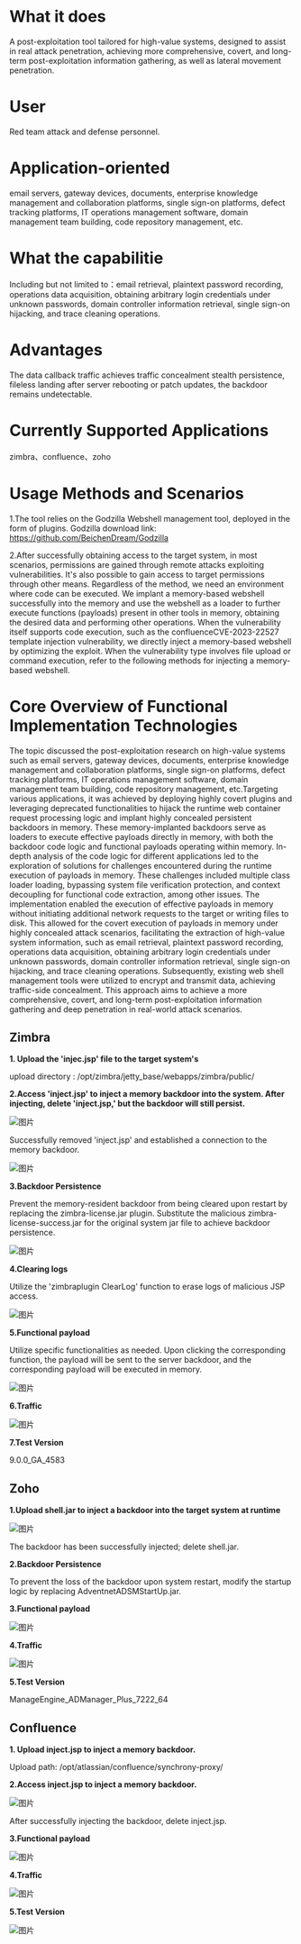 ﻿# What it does

A post-exploitation tool tailored for high-value systems, designed to assist in real attack penetration, achieving more comprehensive, covert, and long-term post-exploitation information gathering, as well as lateral movement penetration.

# User

Red team attack and defense personnel.

# Application-oriented

email servers, gateway devices, documents, enterprise knowledge management and collaboration platforms, single sign-on platforms, defect tracking platforms, IT operations management software, domain management team building, code repository management, etc.

# What the capabilitie

Including but not limited to：email retrieval, plaintext password recording, operations data acquisition, obtaining arbitrary login credentials under unknown passwords, domain controller information retrieval, single sign-on hijacking, and trace cleaning operations.

# Advantages

The data callback traffic achieves traffic concealment
stealth persistence, fileless landing
after server rebooting or patch updates, the backdoor remains undetectable.

# Currently Supported Applications

zimbra、confluence、zoho

# Usage Methods and Scenarios

1.The tool relies on the Godzilla Webshell management tool, deployed in the form of plugins. Godzilla download link: https://github.com/BeichenDream/Godzilla

2.After successfully obtaining access to the target system, in most scenarios, permissions are gained through remote attacks exploiting vulnerabilities. It's also possible to gain access to target permissions through other means. Regardless of the method, we need an environment where code can be executed. We implant a memory-based webshell successfully into the memory and use the webshell as a loader to further execute functions (payloads) present in other tools in memory, obtaining the desired data and performing other operations.
When the vulnerability itself supports code execution, such as the confluenceCVE-2023-22527 template injection vulnerability, we directly inject a memory-based webshell by optimizing the exploit.
When the vulnerability type involves file upload or command execution, refer to the following methods for injecting a memory-based webshell.

# Core Overview of Functional Implementation Technologies

The topic discussed the post-exploitation research on high-value systems such as email servers, gateway devices, documents, enterprise knowledge management and collaboration platforms, single sign-on platforms, defect tracking platforms, IT operations management software, domain management team building, code repository management, etc.Targeting various applications, it was achieved by deploying highly covert plugins and leveraging deprecated functionalities to hijack the runtime web container request processing logic and implant highly concealed persistent backdoors in memory. These memory-implanted backdoors serve as loaders to execute effective payloads directly in memory, with both the backdoor code logic and functional payloads operating within memory.
In-depth analysis of the code logic for different applications led to the exploration of solutions for challenges encountered during the runtime execution of payloads in memory. These challenges included multiple class loader loading, bypassing system file verification protection, and context decoupling for functional code extraction, among other issues.
The implementation enabled the execution of effective payloads in memory without initiating additional network requests to the target or writing files to disk. This allowed for the covert execution of payloads in memory under highly concealed attack scenarios, facilitating the extraction of high-value system information, such as email retrieval, plaintext password recording, operations data acquisition, obtaining arbitrary login credentials under unknown passwords, domain controller information retrieval, single sign-on hijacking, and trace cleaning operations.
Subsequently, existing web shell management tools were utilized to encrypt and transmit data, achieving traffic-side concealment. This approach aims to achieve a more comprehensive, covert, and long-term post-exploitation information gathering and deep penetration in real-world attack scenarios.

## Zimbra

**1. Upload the 'injec.jsp' file to the target system's** 

upload directory : /opt/zimbra/jetty\_base/webapps/zimbra/public/

**2.Access 'inject.jsp' to inject a memory backdoor into the system. After injecting, delete 'inject.jsp,' but the backdoor will still persist.**

![图片](./images/1.png)

Successfully removed 'inject.jsp' and established a connection to the memory backdoor.

![图片](./images/22.png)

**3.Backdoor Persistence**

Prevent the memory-resident backdoor from being cleared upon restart by replacing the zimbra-license.jar plugin. Substitute the malicious zimbra-license-success.jar for the original system jar file to achieve backdoor persistence.

![图片](./images/3.png)

**4.Clearing logs**

Utilize the 'zimbraplugin ClearLog' function to erase logs of malicious JSP access.

![图片](./images/4.png)

**5.Functional payload**

Utilize specific functionalities as needed. Upon clicking the corresponding function, the payload will be sent to the server backdoor, and the corresponding payload will be executed in memory.

![图片](./images/5.png)

**6.Traffic**

![图片](./images/6.png)

**7.Test Version**

9\.0.0\_GA\_4583

## Zoho

**1.Upload shell.jar to inject a backdoor into the target system at runtime**

![图片](./images/7.png)

The backdoor has been successfully injected; delete shell.jar.

**2.Backdoor Persistence**

To prevent the loss of the backdoor upon system restart, modify the startup logic by replacing AdventnetADSMStartUp.jar.

**3.Functional payload**

![图片](./images/8.png)

**4.Traffic**

![图片](./images/9.png)

**5.Test Version**

ManageEngine\_ADManager\_Plus\_7222\_64

## Confluence

**1. Upload inject.jsp to inject a memory backdoor.**

Upload path: /opt/atlassian/confluence/synchrony-proxy/

**2.Access inject.jsp to inject a memory backdoor.**

![图片](./images/10.png)

After successfully injecting the backdoor, delete inject.jsp.

**3.Functional payload**

![图片](./images/11.png)

**4.Traffic**

![图片](./images/12.png)

**5.Test Version**

![图片](./images/13.png)

